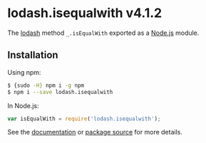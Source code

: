 # lodash.isequalwith v4.1.2

The [lodash](https://lodash.com/) method `_.isEqualWith` exported as a [Node.js](https://nodejs.org/) module.

## Installation

Using npm:
```bash
$ {sudo -H} npm i -g npm
$ npm i --save lodash.isequalwith
```

In Node.js:
```js
var isEqualWith = require('lodash.isequalwith');
```

See the [documentation](https://lodash.com/docs#isEqualWith) or [package source](https://github.com/lodash/lodash/blob/4.1.2-npm-packages/lodash.isequalwith) for more details.
